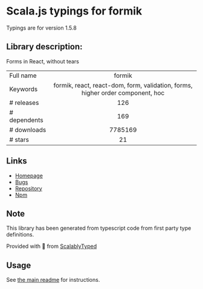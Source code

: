 
# Scala.js typings for formik

Typings are for version 1.5.8

## Library description:
Forms in React, without tears

|                    |                 |
| ------------------ | :-------------: |
| Full name          | formik |
| Keywords           | formik, react, react-dom, form, validation, forms, higher order component, hoc |
| # releases         | 126 |
| # dependents       | 169 |
| # downloads        | 7785169 |
| # stars            | 21 |

## Links
- [Homepage](https://github.com/jaredpalmer/formik#readme)
- [Bugs](https://github.com/jaredpalmer/formik/issues)
- [Repository](https://github.com/jaredpalmer/formik)
- [Npm](https://www.npmjs.com/package/formik)
    


## Note
This library has been generated from typescript code from first party type definitions.

Provided with :purple_heart: from [ScalablyTyped](https://github.com/oyvindberg/ScalablyTyped)

## Usage
See [the main readme](../../readme.md) for instructions.


